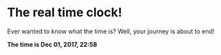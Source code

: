 # The real time clock!

Ever wanted to know what the time is? Well, your journey is about to end!

**The time is Dec 01, 2017, 22:58**